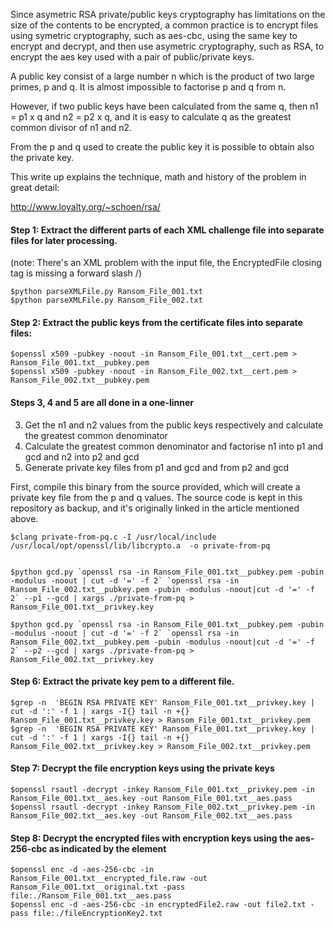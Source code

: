Since asymetric RSA private/public keys cryptography has limitations on the size of the contents to be encrypted, a common practice is to encrypt files using symetric cryptography, such as aes-cbc, using the same key to encrypt and decrypt, and then use asymetric cryptography, such as RSA, to encrypt the aes key used with a pair of public/private keys.

A public key consist of a large number n which is the product of two large primes, p and q. It is almost impossible to factorise p and q from n. 

However, if two public keys have been calculated from the same q, then n1 = p1 x q and n2 = p2 x q, and it is easy to calculate q as the greatest common divisor of n1 and n2.

From the p and q used to create the public key it is possible to obtain also the private key.

This write up explains the technique, math and history of the problem in great detail:

http://www.loyalty.org/~schoen/rsa/

#### Step 1: Extract the different parts of each XML challenge file into separate files for later processing.

(note: There's an XML problem with the input file, the EncryptedFile closing tag is missing a forward slash /)

    $python parseXMLFile.py Ransom_File_001.txt 
    $python parseXMLFile.py Ransom_File_002.txt 

#### Step 2: Extract the public keys from the certificate files into separate files:
 
    $openssl x509 -pubkey -noout -in Ransom_File_001.txt__cert.pem > Ransom_File_001.txt__pubkey.pem
    $openssl x509 -pubkey -noout -in Ransom_File_002.txt__cert.pem > Ransom_File_002.txt__pubkey.pem


#### Steps 3, 4 and 5 are all done in a one-linner

3. Get the n1 and n2 values from the public keys respectively and calculate the greatest common denominator
4. Calculate the greatest common denominator and factorise n1 into p1 and gcd and n2 into p2 and gcd
5. Generate private key files from p1 and gcd and from p2 and gcd


First, compile this binary from the source provided, which will create a private key file from the p and q values. The source code is kept in this repository as backup, and it's originally linked in the article mentioned above.

    $clang private-from-pq.c -I /usr/local/include /usr/local/opt/openssl/lib/libcrypto.a  -o private-from-pq


    $python gcd.py `openssl rsa -in Ransom_File_001.txt__pubkey.pem -pubin -modulus -noout | cut -d '=' -f 2` `openssl rsa -in Ransom_File_002.txt__pubkey.pem -pubin -modulus -noout|cut -d '=' -f 2` --p1 --gcd | xargs ./private-from-pq > Ransom_File_001.txt__privkey.key

    $python gcd.py `openssl rsa -in Ransom_File_001.txt__pubkey.pem -pubin -modulus -noout | cut -d '=' -f 2` `openssl rsa -in Ransom_File_002.txt__pubkey.pem -pubin -modulus -noout|cut -d '=' -f 2` --p2 --gcd | xargs ./private-from-pq > Ransom_File_002.txt__privkey.key


#### Step 6: Extract the private key pem to a different file.

    $grep -n  'BEGIN RSA PRIVATE KEY' Ransom_File_001.txt__privkey.key | cut -d ':' -f 1 | xargs -I{} tail -n +{} Ransom_File_001.txt__privkey.key > Ransom_File_001.txt__privkey.pem
    $grep -n  'BEGIN RSA PRIVATE KEY' Ransom_File_001.txt__privkey.key | cut -d ':' -f 1 | xargs -I{} tail -n +{} Ransom_File_002.txt__privkey.key > Ransom_File_002.txt__privkey.pem


#### Step 7: Decrypt the file encryption keys using the private keys

    $openssl rsautl -decrypt -inkey Ransom_File_001.txt__privkey.pem -in Ransom_File_001.txt__aes.key -out Ransom_File_001.txt__aes.pass
    $openssl rsautl -decrypt -inkey Ransom_File_002.txt__privkey.pem -in Ransom_File_002.txt__aes.key -out Ransom_File_002.txt__aes.pass

#### Step 8: Decrypt the encrypted files with encryption keys using the aes-256-cbc as indicated by the <FileEncryptionAlg> element

    $openssl enc -d -aes-256-cbc -in Ransom_File_001.txt__encrypted_file.raw -out Ransom_File_001.txt__original.txt -pass file:./Ransom_File_001.txt__aes.pass
    $openssl enc -d -aes-256-cbc -in encryptedFile2.raw -out file2.txt -pass file:./fileEncryptionKey2.txt 
